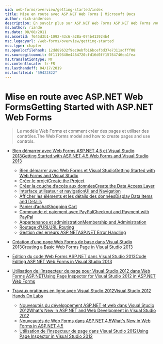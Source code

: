 ```yaml
---
uid: web-forms/overview/getting-started/index
title: Mise en route avec ASP.NET Web Forms | Microsoft Docs
author: rick-anderson
description: En savoir plus sur ASP.NET Web Forms ASP.NET Web Forms vous permet de générer des sites Web dynamiques à l’aide d’un modèle familier de glisser-déplacer, pilotée par événements. Une aire de conception et de hund...
ms.author: riande
ms.date: 08/08/2011
ms.assetid: f645d3b1-1092-43c6-a28a-074b413924b4
msc.legacyurl: /web-forms/overview/getting-started
msc.type: chapter
ms.openlocfilehash: 12dd89632f9ec9ebfb16bcefbd37e7311adfff08
ms.sourcegitcommit: 0f1119340e4464720cfd16d0ff15764746ea1fea
ms.translationtype: MT
ms.contentlocale: fr-FR
ms.lasthandoff: 04/17/2019
ms.locfileid: "59422822"
---
```

# <a name="getting-started-with-aspnet-web-forms"></a><span data-ttu-id="e212f-104">Mise en route avec ASP.NET Web Forms</span><span class="sxs-lookup"><span data-stu-id="e212f-104">Getting Started with ASP.NET Web Forms</span></span>

> <span data-ttu-id="e212f-105">Le modèle Web Forms et comment créer des pages et utiliser des contrôles.</span><span class="sxs-lookup"><span data-stu-id="e212f-105">The Web Forms model and how to create pages and use controls.</span></span>


- [<span data-ttu-id="e212f-106">Bien démarrer avec Web Forms ASP.NET 4.5 et Visual Studio 2013</span><span class="sxs-lookup"><span data-stu-id="e212f-106">Getting Started with ASP.NET 4.5 Web Forms and Visual Studio 2013</span></span>](getting-started-with-aspnet-45-web-forms/index.md)

    - [<span data-ttu-id="e212f-107">Bien démarrer avec Web Forms et Visual Studio</span><span class="sxs-lookup"><span data-stu-id="e212f-107">Getting Started with Web Forms and Visual Studio</span></span>](getting-started-with-aspnet-45-web-forms/introduction-and-overview.md)
    - [<span data-ttu-id="e212f-108">Créer le projet</span><span class="sxs-lookup"><span data-stu-id="e212f-108">Create the Project</span></span>](getting-started-with-aspnet-45-web-forms/create-the-project.md)
    - [<span data-ttu-id="e212f-109">Créer la couche d’accès aux données</span><span class="sxs-lookup"><span data-stu-id="e212f-109">Create the Data Access Layer</span></span>](getting-started-with-aspnet-45-web-forms/create_the_data_access_layer.md)
    - [<span data-ttu-id="e212f-110">Interface utilisateur et navigation</span><span class="sxs-lookup"><span data-stu-id="e212f-110">UI and Navigation</span></span>](getting-started-with-aspnet-45-web-forms/ui_and_navigation.md)
    - [<span data-ttu-id="e212f-111">Afficher les éléments et les détails des données</span><span class="sxs-lookup"><span data-stu-id="e212f-111">Display Data Items and Details</span></span>](getting-started-with-aspnet-45-web-forms/display_data_items_and_details.md)
    - [<span data-ttu-id="e212f-112">Panier d’achat</span><span class="sxs-lookup"><span data-stu-id="e212f-112">Shopping Cart</span></span>](getting-started-with-aspnet-45-web-forms/shopping-cart.md)
    - [<span data-ttu-id="e212f-113">Commande et paiement avec PayPal</span><span class="sxs-lookup"><span data-stu-id="e212f-113">Checkout and Payment with PayPal</span></span>](getting-started-with-aspnet-45-web-forms/checkout-and-payment-with-paypal.md)
    - [<span data-ttu-id="e212f-114">Appartenance et administration</span><span class="sxs-lookup"><span data-stu-id="e212f-114">Membership and Administration</span></span>](getting-started-with-aspnet-45-web-forms/membership-and-administration.md)
    - [<span data-ttu-id="e212f-115">Routage d’URL</span><span class="sxs-lookup"><span data-stu-id="e212f-115">URL Routing</span></span>](getting-started-with-aspnet-45-web-forms/url-routing.md)
    - [<span data-ttu-id="e212f-116">Gestion des erreurs ASP.NET</span><span class="sxs-lookup"><span data-stu-id="e212f-116">ASP.NET Error Handling</span></span>](getting-started-with-aspnet-45-web-forms/aspnet-error-handling.md)
- [<span data-ttu-id="e212f-117">Création d’une page Web Forms de base dans Visual Studio 2013</span><span class="sxs-lookup"><span data-stu-id="e212f-117">Creating a Basic Web Forms Page in Visual Studio 2013</span></span>](creating-a-basic-web-forms-page.md)
- [<span data-ttu-id="e212f-118">Édition du code Web Forms ASP.NET dans Visual Studio 2013</span><span class="sxs-lookup"><span data-stu-id="e212f-118">Code Editing ASP.NET Web Forms in Visual Studio 2013</span></span>](code-editing-in-web-forms-pages.md)
- [<span data-ttu-id="e212f-119">Utilisation de l’Inspecteur de page pour Visual Studio 2012 dans Web Forms ASP.NET</span><span class="sxs-lookup"><span data-stu-id="e212f-119">Using Page Inspector for Visual Studio 2012 in ASP.NET Web Forms</span></span>](using-page-inspector-in-a-visual-studio-11-beta-web-forms-project.md)
- [<span data-ttu-id="e212f-120">Travaux pratiques en ligne avec Visual Studio 2012</span><span class="sxs-lookup"><span data-stu-id="e212f-120">Visual Studio 2012 Hands On Labs</span></span>](hands-on-labs/index.md)

    - [<span data-ttu-id="e212f-121">Nouveautés du développement ASP.NET et web dans Visual Studio 2012</span><span class="sxs-lookup"><span data-stu-id="e212f-121">What's New in ASP.NET and Web Development in Visual Studio 2012</span></span>](hands-on-labs/whats-new-in-aspnet-and-web-development-in-visual-studio-2012.md)
    - [<span data-ttu-id="e212f-122">Nouveautés de Web Forms dans ASP.NET 4.5</span><span class="sxs-lookup"><span data-stu-id="e212f-122">What's New in Web Forms in ASP.NET 4.5</span></span>](hands-on-labs/whats-new-in-web-forms-in-aspnet-45.md)
    - [<span data-ttu-id="e212f-123">Utilisation de l’Inspecteur de page dans Visual Studio 2012</span><span class="sxs-lookup"><span data-stu-id="e212f-123">Using Page Inspector in Visual Studio 2012</span></span>](hands-on-labs/using-page-inspector-in-visual-studio-2012.md)
